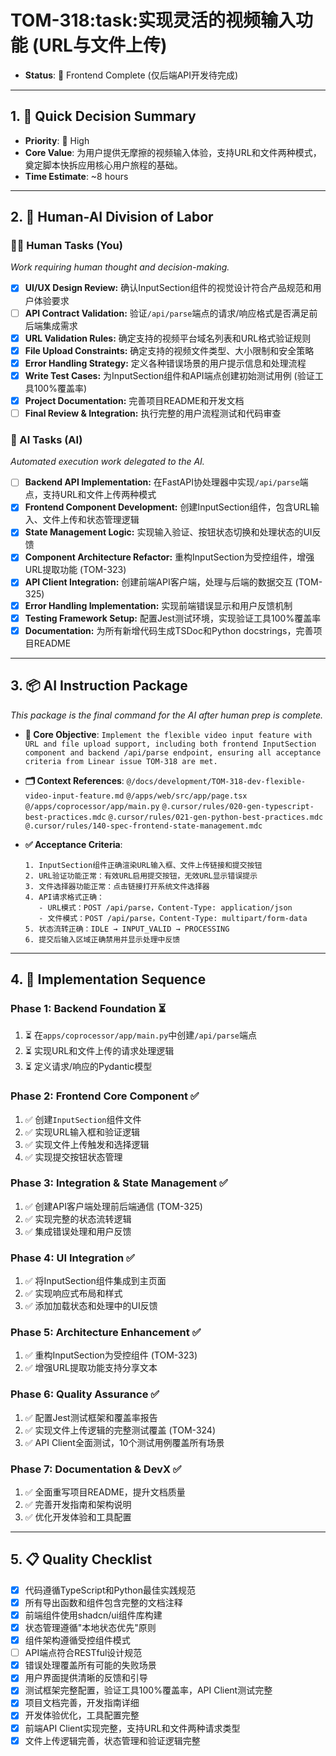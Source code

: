 # TOM-318:task:实现灵活的视频输入功能 (URL与文件上传)

- **Status**: 🎯 Frontend Complete (仅后端API开发待完成)

---

## 1. 🎯 Quick Decision Summary
- **Priority**: 🔴 High
- **Core Value**: 为用户提供无摩擦的视频输入体验，支持URL和文件两种模式，奠定脚本快拆应用核心用户旅程的基础。
- **Time Estimate**: ~8 hours

---

## 2. 🔑 Human-AI Division of Labor

### 👨‍💼 Human Tasks (You)
*Work requiring human thought and decision-making.*
- [x] **UI/UX Design Review:** 确认InputSection组件的视觉设计符合产品规范和用户体验要求
- [ ] **API Contract Validation:** 验证`/api/parse`端点的请求/响应格式是否满足前后端集成需求
- [x] **URL Validation Rules:** 确定支持的视频平台域名列表和URL格式验证规则
- [x] **File Upload Constraints:** 确定支持的视频文件类型、大小限制和安全策略
- [x] **Error Handling Strategy:** 定义各种错误场景的用户提示信息和处理流程
- [x] **Write Test Cases:** 为InputSection组件和API端点创建初始测试用例 (验证工具100%覆盖率)
- [x] **Project Documentation:** 完善项目README和开发文档
- [ ] **Final Review & Integration:** 执行完整的用户流程测试和代码审查

### 🤖 AI Tasks (AI)
*Automated execution work delegated to the AI.*
- [ ] **Backend API Implementation:** 在FastAPI协处理器中实现`/api/parse`端点，支持URL和文件上传两种模式
- [x] **Frontend Component Development:** 创建InputSection组件，包含URL输入、文件上传和状态管理逻辑
- [x] **State Management Logic:** 实现输入验证、按钮状态切换和处理状态的UI反馈
- [x] **Component Architecture Refactor:** 重构InputSection为受控组件，增强URL提取功能 (TOM-323)
- [x] **API Client Integration:** 创建前端API客户端，处理与后端的数据交互 (TOM-325)
- [x] **Error Handling Implementation:** 实现前端错误显示和用户反馈机制
- [x] **Testing Framework Setup:** 配置Jest测试环境，实现验证工具100%覆盖率
- [x] **Documentation:** 为所有新增代码生成TSDoc和Python docstrings，完善项目README

---

## 3. 📦 AI Instruction Package
*This package is the final command for the AI after human prep is complete.*

- **🎯 Core Objective**:
  `Implement the flexible video input feature with URL and file upload support, including both frontend InputSection component and backend /api/parse endpoint, ensuring all acceptance criteria from Linear issue TOM-318 are met.`

- **🗂️ Context References**:
  `@/docs/development/TOM-318-dev-flexible-video-input-feature.md`
  `@/apps/web/src/app/page.tsx`
  `@/apps/coprocessor/app/main.py`
  `@.cursor/rules/020-gen-typescript-best-practices.mdc`
  `@.cursor/rules/021-gen-python-best-practices.mdc`
  `@.cursor/rules/140-spec-frontend-state-management.mdc`

- **✅ Acceptance Criteria**:
  ```
  1. InputSection组件正确渲染URL输入框、文件上传链接和提交按钮
  2. URL验证功能正常：有效URL启用提交按钮，无效URL显示错误提示
  3. 文件选择器功能正常：点击链接打开系统文件选择器
  4. API请求格式正确：
     - URL模式：POST /api/parse，Content-Type: application/json
     - 文件模式：POST /api/parse，Content-Type: multipart/form-data
  5. 状态流转正确：IDLE → INPUT_VALID → PROCESSING
  6. 提交后输入区域正确禁用并显示处理中反馈
  ```

---

## 4. 🚀 Implementation Sequence

### Phase 1: Backend Foundation ⏳
1. ⏳ 在`apps/coprocessor/app/main.py`中创建`/api/parse`端点
2. ⏳ 实现URL和文件上传的请求处理逻辑
3. ⏳ 定义请求/响应的Pydantic模型

### Phase 2: Frontend Core Component ✅
1. ✅ 创建`InputSection`组件文件
2. ✅ 实现URL输入框和验证逻辑
3. ✅ 实现文件上传触发和选择逻辑
4. ✅ 实现提交按钮状态管理

### Phase 3: Integration & State Management ✅
1. ✅ 创建API客户端处理前后端通信 (TOM-325)
2. ✅ 实现完整的状态流转逻辑
3. ✅ 集成错误处理和用户反馈

### Phase 4: UI Integration ✅
1. ✅ 将InputSection组件集成到主页面
2. ✅ 实现响应式布局和样式
3. ✅ 添加加载状态和处理中的UI反馈

### Phase 5: Architecture Enhancement ✅
1. ✅ 重构InputSection为受控组件 (TOM-323)
2. ✅ 增强URL提取功能支持分享文本

### Phase 6: Quality Assurance ✅
1. ✅ 配置Jest测试框架和覆盖率报告
2. ✅ 实现文件上传逻辑的完整测试覆盖 (TOM-324)
3. ✅ API Client全面测试，10个测试用例覆盖所有场景

### Phase 7: Documentation & DevX ✅
1. ✅ 全面重写项目README，提升文档质量
2. ✅ 完善开发指南和架构说明
3. ✅ 优化开发体验和工具配置

---

## 5. 📋 Quality Checklist

- [x] 代码遵循TypeScript和Python最佳实践规范
- [x] 所有导出函数和组件包含完整的文档注释
- [x] 前端组件使用shadcn/ui组件库构建
- [x] 状态管理遵循"本地状态优先"原则
- [x] 组件架构遵循受控组件模式
- [ ] API端点符合RESTful设计规范
- [x] 错误处理覆盖所有可能的失败场景
- [x] 用户界面提供清晰的反馈和引导
- [x] 测试框架完整配置，验证工具100%覆盖率，API Client测试完整
- [x] 项目文档完善，开发指南详细
- [x] 开发体验优化，工具配置完整
- [x] 前端API Client实现完整，支持URL和文件两种请求类型
- [x] 文件上传逻辑完善，状态管理和验证逻辑完整
